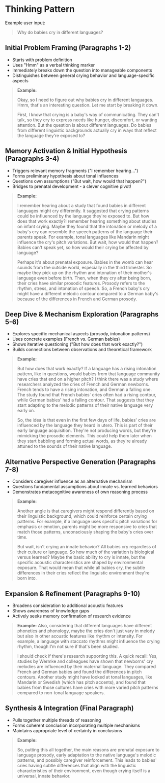 # Thinking Pattern

Example user input:

> Why do babies cry in different languages? 

## Initial Problem Framing (Paragraphs 1-2)

- Starts with problem definition
- Uses "Hmm" as a verbal thinking marker
- Immediately breaks down the question into manageable components
- Distinguishes between general crying behavior and language-specific aspects

>**Example:**
>
> Okay, so I need to figure out why babies cry in different languages. Hmm, that's an interesting question. Let me start by breaking it down.
>
> First, I know that crying is a baby's way of communicating. They can't talk, so they cry to express needs like hunger, discomfort, or wanting attention. But the question is about different languages. Do babies from different linguistic backgrounds actually cry in ways that reflect the language they're exposed to?


## Memory Activation & Initial Hypothesis (Paragraphs 3-4)


- Triggers relevant memory fragments ("I remember hearing...")
- Forms preliminary hypothesis about tonal influences
- Questions own assumptions ("But wait, how would that happen?")
- Bridges to prenatal development - a clever cognitive pivot!

>**Example:**
>
> I remember hearing about a study that found babies in different languages might cry differently. It suggested that crying patterns could be influenced by the language they're exposed to. But how does that work exactly?I remember hearing something about studies on infant crying. Maybe they found that the intonation or melody of a baby's cry can resemble the speech patterns of the language their parents speak. For example, tonal languages like Mandarin might influence the cry's pitch variations. But wait, how would that happen? Babies can't speak yet, so how would their crying be affected by language?
>
> Perhaps it's about prenatal exposure. Babies in the womb can hear sounds from the outside world, especially in the third trimester. So maybe they pick up on the rhythm and intonation of their mother's language even before birth. Then, when they cry after being born, their cries have similar prosodic features. Prosody refers to the rhythm, stress, and intonation of speech. So, a French baby's cry might have a different melodic contour compared to a German baby's because of the differences in French and German prosody.


## Deep Dive & Mechanism Exploration (Paragraphs 5-6)


- Explores specific mechanical aspects (prosody, intonation patterns)
- Uses concrete examples (French vs. German babies)
- Shows iterative questioning ("But how does that work exactly?")
- Builds connections between observations and theoretical framework

>**Example:**
>
> But how does that work exactly? If a language has a rising intonation pattern, like in questions, would babies from that language community have cries that end on a higher pitch? I think there was a study where researchers analyzed the cries of French and German newborns. French tends to have a rising intonation, and German a falling one. The study found that French babies' cries often had a rising contour, while German babies' had a falling contour. That suggests that they start adapting to the melodic patterns of their native language very early on.
>
> So, the idea is that even in the first few days of life, babies' cries are influenced by the language they heard in utero. This is part of their early language acquisition. They're not producing words, but they're mimicking the prosodic elements. This could help them later when they start babbling and forming actual words, as they're already attuned to the sounds of their native language.


## Alternative Perspective Generation (Paragraphs 7-8)


- Considers caregiver influence as an alternative mechanism
- Questions fundamental assumptions about innate vs. learned behaviors
- Demonstrates metacognitive awareness of own reasoning process

>**Example:**
>
> Another angle is that caregivers might respond differently based on their linguistic background, which could reinforce certain crying patterns. For example, if a language uses specific pitch variations for emphasis or emotion, parents might be more responsive to cries that match those patterns, unconsciously shaping the baby's cries over time.
>
> But wait, isn't crying an innate behavior? All babies cry regardless of their culture or language. So how much of the variation is biological versus learned? Maybe the basic ability to cry is innate, but the specific acoustic characteristics are shaped by environmental exposure. That would mean that while all babies cry, the subtle differences in their cries reflect the linguistic environment they're born into.



## Expansion & Refinement (Paragraphs 9-10)


- Broadens consideration to additional acoustic features
- Shows awareness of knowledge gaps
- Actively seeks memory confirmation of research evidence

>**Example:**
> Also, considering that different languages have different phonetics and phonology, maybe the cries don't just vary in melody but also in other acoustic features like rhythm or intensity. For example, a language with staccato rhythms might influence the crying rhythm, though I'm not sure if that's been studied.
>
>I should check if there's research supporting this. A quick recall: Yes, studies by Wermke and colleagues have shown that newborns' cry melodies are influenced by their maternal language. They compared French and German babies and found the differences in pitch contours. Another study might have looked at tonal languages, like Mandarin or Swedish (which has pitch accents), and found that babies from those cultures have cries with more varied pitch patterns compared to non-tonal language speakers.

## Synthesis & Integration (Final Paragraph)


- Pulls together multiple threads of reasoning
- Forms coherent conclusion incorporating multiple mechanisms
- Maintains appropriate level of certainty in conclusions

>**Example:**
>
> So, putting this all together, the main reasons are prenatal exposure to language prosody, early adaptation to the native language's melodic patterns, and possibly caregiver reinforcement. This leads to babies' cries having subtle differences that align with the linguistic characteristics of their environment, even though crying itself is a universal, innate behavior.

